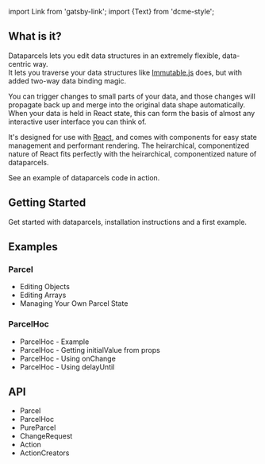 import Link from 'gatsby-link';
import {Text} from 'dcme-style';

## What is it?

Dataparcels lets you edit data structures in an extremely flexible, data-centric way.<br />
It lets you traverse your data structures like [Immutable.js](https://facebook.github.io/immutable-js/) does, but with added two-way data binding magic.

You can trigger changes to small parts of your data, and those changes will propagate back up and merge into the original data shape automatically. When your data is held in React state, this can form the basis of almost any interactive user interface you can think of.

It's designed for use with [React](https://reactjs.org/), and comes with components for easy state management and performant rendering. The heirarchical, componentized nature of React fits perfectly with the heirarchical, componentized nature of dataparcels.

<Text modifier="weightKilo"><Link to="/examples/editing-arrays">See an example of dataparcels code in action</Link></Text>.

## Getting Started

<Link to="/getting-started">Get started with dataparcels</Link>, installation instructions and a first example.

## Examples

### Parcel

* <Link to="/examples/editing-objects">Editing Objects</Link>
* <Link to="/examples/editing-arrays">Editing Arrays</Link>
* <Link to="/examples/managing-your-own-parcel-state">Managing Your Own Parcel State</Link>

### ParcelHoc

* <Link to="/examples/parcelhoc-example">ParcelHoc - Example</Link>
* <Link to="/examples/parcelhoc-initialvalue">ParcelHoc - Getting initialValue from props</Link>
* <Link to="/examples/parcelhoc-onchange">ParcelHoc - Using onChange</Link>
* <Link to="/examples/parcelhoc-delayuntil">ParcelHoc - Using delayUntil</Link>


## API

* <Link to="/api/Parcel">Parcel</Link>
* <Link to="/api/ParcelHoc">ParcelHoc</Link>
* <Link to="/api/PureParcel">PureParcel</Link>
* <Link to="/api/ChangeRequest">ChangeRequest</Link>
* <Link to="/api/Action">Action</Link>
* <Link to="/api/ActionCreators">ActionCreators</Link>
